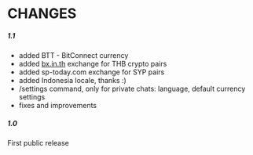 # CHANGES

##### 1.1
* added BTT - BitConnect currency
* added [bx.in.th](https://bx.in.th/ref/s9c3HU/) exchange for THB crypto pairs
* added sp-today.com exchange for SYP pairs
* added Indonesia locale, thanks :)
* /settings command, only for private chats: language, default currency settings
* fixes and improvements

##### 1.0
First public release
